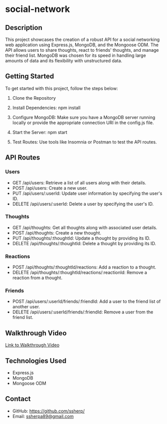 # social-network

## Description
This project showcases the creation of a robust API for a social networking web application using Express.js, MongoDB, and the Mongoose ODM. The API allows users to share thoughts, react to friends' thoughts, and manage their friend list. MongoDB was chosen for its speed in handling large amounts of data and its flexibility with unstructured data.

## Getting Started
To get started with this project, follow the steps below:

1. Clone the Repository

2. Install Dependencies: npm install

3. Configure MongoDB: Make sure you have a MongoDB server running locally or provide the appropriate connection URI in the config.js file.

4. Start the Server: npm start

5. Test Routes: Use tools like Insomnia or Postman to test the API routes.

## API Routes
### Users
* GET /api/users: Retrieve a list of all users along with their details.
* POST /api/users: Create a new user.
* PUT /api/users/:userId: Update user information by specifying the user's ID.
* DELETE /api/users/:userId: Delete a user by specifying the user's ID.
### Thoughts
* GET /api/thoughts: Get all thoughts along with associated user details.
* POST /api/thoughts: Create a new thought.
* PUT /api/thoughts/:thoughtId: Update a thought by providing its ID.
* DELETE /api/thoughts/:thoughtId: Delete a thought by providing its ID.
### Reactions
* POST /api/thoughts/:thoughtId/reactions: Add a reaction to a thought.
* DELETE /api/thoughts/:thoughtId/reactions/:reactionId: Remove a reaction from a thought.
### Friends
* POST /api/users/:userId/friends/:friendId: Add a user to the friend list of another user.
* DELETE /api/users/:userId/friends/:friendId: Remove a user from the friend list.
## Walkthrough Video
[Link to Walkthrough Video](https://drive.google.com/file/d/1gQ_63tq-7oWZ35Lb_kC3fnxiUWJp5BA4/view)


## Technologies Used
* Express.js
* MongoDB
* Mongoose ODM

## Contact
* GitHub: https://github.com/ssherp/
* Email: ssherpa89@gmail.com